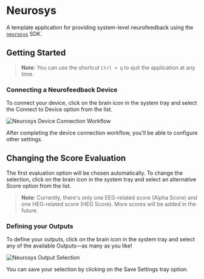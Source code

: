 # Neurosys
A template application for providing system-level neurofeedback using the [`neurosys`](../README.md) SDK.

## Getting Started
> **Note**: You can use the shortcut `Ctrl + q` to quit the application at any time.

### Connecting a Neurofeedback Device
To connect your device, click on the brain icon in the system tray and select the Connect to Device option from the list.

![Neurosys Device Connection Workflow](../docs/assets/screenshots/DeviceConnection-min.png)

After completing the device connection workflow, you'll be able to configure other settings.

## Changing the Score Evaluation
The first evaluation option will be chosen automatically. To change the selection, click on the brain icon in the system tray and select an alternative Score option from the list.

> **Note**: Currently, there's only one EEG-related score (Alpha Score) and one HEG-related score (HEG Score). More scores will be added in the future.

### Defining your Outputs
To define your outputs, click on the brain icon in the system tray and select any of the available Outputs—as many as you like!

![Neurosys Output Selection](../docs/assets/screenshots/OutputSelection-min.png)

You can save your selection by clicking on the Save Settings tray option.
